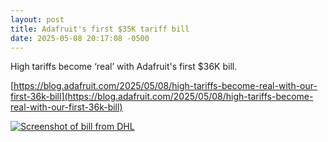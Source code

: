 ```yaml
---
layout: post
title: Adafruit's first $35K tariff bill
date: 2025-05-08 20:17:08 -0500
---
```


High tariffs become ‘real’ with Adafruit's first $36K bill.

[https://blog.adafruit.com/2025/05/08/high-tariffs-become-real-with-our-first-36k-bill](https://blog.adafruit.com/2025/05/08/high-tariffs-become-real-with-our-first-36k-bill)

[![Screenshot of bill from DHL](https://cdn-blog.adafruit.com/uploads/2025/05/36k-adafruit.jpg "Screenshot of bill from DHL")](https://blog.adafruit.com/2025/05/08/high-tariffs-become-real-with-our-first-36k-bill)
